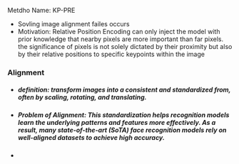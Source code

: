 Metdho Name: KP-PRE
- Sovling image alignment failes occurs
- Motivation: Relative Position Encoding can only inject the model with prior knowledge that nearby pixels are more important than far pixels.
the significance of pixels is not solely dictated by their proximity but also by their relative positions to specific keypoints within the image

### Alignment
- ##### definition: transform images into a consistent and standardized from, often by scaling, rotating, and translating.
- ##### Problem of Alignment: This standardization helps recognition models learn the underlying patterns and features more effectively. As a result, many state-of-the-art (SoTA) face recognition models rely on well-aligned datasets to achieve high accuracy.
- 
